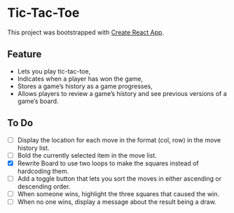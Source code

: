 # Tic-Tac-Toe

This project was bootstrapped with [Create React App](https://github.com/facebook/create-react-app).

## Feature

- Lets you play tic-tac-toe,
- Indicates when a player has won the game,
- Stores a game’s history as a game progresses,
- Allows players to review a game’s history and see previous versions of a game’s board.

## To Do

- [ ] Display the location for each move in the format (col, row) in the move history list.
- [ ] Bold the currently selected item in the move list.
- [x] Rewrite Board to use two loops to make the squares instead of hardcoding them.
- [ ] Add a toggle button that lets you sort the moves in either ascending or descending order.
- [ ] When someone wins, highlight the three squares that caused the win.
- [ ] When no one wins, display a message about the result being a draw.